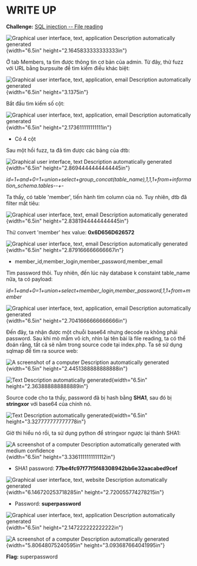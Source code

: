 # WRITE UP

**Challenge:** [SQL injection -- File reading](https://www.root-me.org/en/Challenges/Web-Server/SQL-injection-file-reading)

![Graphical user interface, text, application Description automatically generated](./media/image1.png){width="6.5in" height="2.1645833333333333in"}

Ở tab Members, ta tìm được thông tin cơ bản của admin. Từ đây, thử fuzz với URL bằng burpsuite để tìm kiếm điều khác biệt:

![Graphical user interface, text, application, email Description automatically generated](./media/image2.png){width="6.5in" height="3.1375in"}

Bắt đầu tìm kiếm số cột:

![Graphical user interface, text, application, email Description automatically generated](./media/image3.png){width="6.5in" height="2.173611111111111in"}

-   Có 4 cột

Sau một hồi fuzz, ta đã tìm được các bảng của dtb:

![Graphical user interface, text Description automatically generated](./media/image4.png){width="6.5in" height="2.8694444444444445in"}

*id=1+and+0=1+union+select+group_concat(table_name),1,1,1+from+information_schema.tables\--+-*

Ta thấy, có table 'member', tiến hành tìm column của nó. Tuy nhiên, dtb đã filter mất tiêu:

![Graphical user interface, text, email Description automatically generated](./media/image5.png){width="6.5in" height="2.8381944444444445in"}

Thử convert 'member' hex value: **0x6D656D626572**

![Graphical user interface, text, email Description automatically generated](./media/image6.png){width="6.5in" height="2.879166666666667in"}

-   member_id,member_login,member_password,member_email

Tìm password thôi. Tuy nhiên, đến lúc này database k constaint table_name nữa, ta có payload:

*id=1+and+0=1+union+select+member_login,member_password,1,1+from+member*

![Graphical user interface, text, application, email Description automatically generated](./media/image7.png){width="6.5in" height="2.7041666666666666in"}

Đến đây, ta nhận được một chuỗi base64 nhưng decode ra không phải password. Sau khi mò mẫm vô ích, nhìn lại tên bài là file reading, ta có thể đoán rằng, tất cả sẽ nằm trong source code tại index.php. Ta sẽ sử dụng sqlmap để tìm ra source web:

![A screenshot of a computer Description automatically generated](./media/image8.png){width="6.5in" height="2.4451388888888888in"}

![Text Description automatically generated](./media/image9.png){width="6.5in" height="2.363888888888889in"}

Source code cho ta thấy, password đã bị hash bằng **SHA1**, sau đó bị **stringxor** với base64 của chính nó.

![Text Description automatically generated](./media/image10.png){width="6.5in" height="3.327777777777778in"}

Giờ thì hiểu nó rồi, ta sử dụng python để stringxor ngược lại thành SHA1:

![A screenshot of a computer Description automatically generated with medium confidence](./media/image11.png){width="6.5in" height="3.3361111111111112in"}

-   SHA1 password: **77be4fc97f77f5f48308942bb6e32aacabed9cef**

![Graphical user interface, text, website Description automatically generated](./media/image12.png){width="6.146720253718285in" height="2.720055774278215in"}

-   Password: **superpassword**

![Graphical user interface, text, application Description automatically generated](./media/image13.png){width="6.5in" height="2.147222222222222in"}

![A screenshot of a computer Description automatically generated](./media/image14.png){width="5.80648075240595in" height="3.093687664041995in"}

**Flag:** superpassword
